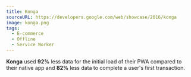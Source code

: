 ```yaml
---
title: Konga
sourceURL: https://developers.google.com/web/showcase/2016/konga
image: konga.png
tags:
  - E-commerce
  - Offline
  - Service Worker
---
```


**Konga** used **92%** less data for the initial load of their PWA compared to
their native app and **82%** less data to complete a user's first transaction.
